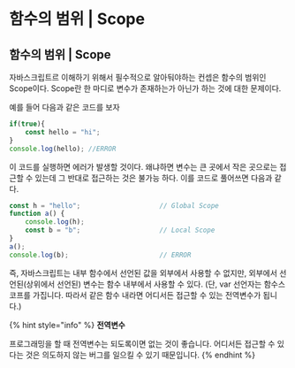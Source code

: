 # 함수의 범위 \| Scope

## 함수의 범위 \| Scope

 자바스크립트르 이해하기 위해서 필수적으로 알아둬야하는 컨셉은 함수의 범위인 Scope이다. Scope란 한 마디로 변수가 존재하는가 아닌가 하는 것에 대한 문제이다.

 예를 들어 다음과 같은 코드를 보자

```javascript
if(true){
    const hello = "hi";
}
console.log(hello); //ERROR
```

 이 코드를 실행하면 에러가 발생할 것이다. 왜냐하면 변수는 큰 곳에서 작은 곳으로는 접근할 수 있는데 그 반대로 접근하는 것은 불가능 하다. 이를 코드로 풀어쓰면 다음과 같다.

```javascript
const h = "hello";                    // Global Scope
function a() {
    console.log(h);
    const b = "b";                    // Local Scope
}
a();
console.log(b);                       // ERROR
```

 즉, 자바스크립트는 내부 함수에서 선언된 값을 외부에서 사용할 수 없지만, 외부에서 선언된\(상위에서 선언된\) 변수는 함수 내부에서 사용할 수 있다. \(단, var 선언자는 함수스코프를 가집니다. 따라서 같은 함수 내라면 어디서든 접근할 수 있는 전역변수가 됩니다.\)

{% hint style="info" %}
**전역변수**

프로그래밍을 할 때 전역변수는 되도록이면 없는 것이 좋습니다. 어디서든 접근할 수 있다는 것은 의도하지 않는 버그를 일으킬 수 있기 때문입니다.
{% endhint %}


